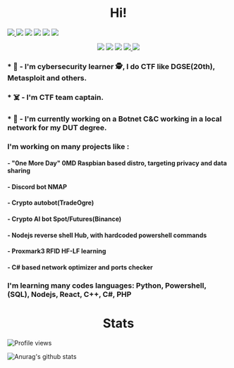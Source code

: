 <h1 align='center'> Hi! </h1>
<p align="left">
  <a href="https://www.gnu.org/software/bash/"> 
    <img src="https://img.shields.io/badge/-BASH-000000?style=for-the-badge&logo=BASH">
  </a> 
  <img src="https://img.shields.io/badge/-Linux-000000?style=for-the-badge&logo=Linux"> 
  <img src="https://img.shields.io/badge/-JavaScript-000000?style=for-the-badge&logo=JavaScript"> 
  <img src="https://img.shields.io/badge/-Markdown-000000?style=for-the-badge&logo=Markdown"> 
  <img src="https://img.shields.io/badge/-Node.js-000000?style=for-the-badge&logo=Node.js"> 
  <a href="https://python.org/"> 
    <img src="https://img.shields.io/badge/-Python-000000?style=for-the-badge&logo=Python">
  </a>
</p> 

<p align="center"> 
  <img src="https://img.shields.io/badge/-Shell-000000?style=for-the-badge&logo=Shell"> 
  <img src="https://img.shields.io/badge/-SQL-000000?style=for-the-badge&logo=mySQL"> 
  <img src="https://img.shields.io/badge/-Terminal-000000?style=for-the-badge&logo=Terminal"> 
  <a href="https://www.microsoft.com/">
    <img src="https://img.shields.io/badge/-Windows-000000?style=for-the-badge&logo=Windows"> 
  </a>
  <a href="https://www.zsh.org/">
    <img src="https://img.shields.io/badge/-ZSH-000000?style=for-the-badge&logo=ZSH">
  </a>
</p>

<h3>* 🎌 - I'm cybersecurity learner 🕵, I do CTF like DGSE(20th), Metasploit and others.</h3>
<h3>* ☠️ - I'm CTF team captain.</h3>
<h3>* 🤖 - I'm currently working on a Botnet C&C working in a local network for my DUT degree.</h3>
<h3>      I'm working on many projects like : </h3>
<h4>       - "0ne More Day" 0MD Raspbian based distro, targeting privacy and data sharing</h4>
<h4>       - Discord bot NMAP</h4>
<h4>       - Crypto autobot(TradeOgre)</h4>
<h4>       - Crypto AI bot Spot/Futures(Binance)</h4>
<h4>       - Nodejs reverse shell Hub, with hardcoded powershell commands </h4>
<h4>       - Proxmark3 RFID HF-LF learning</h4>
<h4>       - C# based network optimizer and ports checker</h4>
<h3>     I'm learning many codes languages: Python, Powershell, (SQL), Nodejs, React, C++, C#, PHP </h3>
<h1 align='center'> Stats </h1>

![Profile views](https://gpvc.arturio.dev/Satcomx00-x00)  

![Anurag's github stats](https://github-readme-stats.vercel.app/api?username=Satcomx00-x00&theme=dark&show_icons=true)



